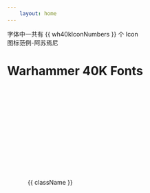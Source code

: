 ```yaml
---
    layout: home
---
```


<style>
.icon-container {
    display: flex;
    flex-wrap: wrap;
    max-width: 90%;
    width: 100%;
    gap: 50px;
}

.icon-item {
    max-width: 200px;
    text-align: center;
}

.icon-item i {
    display: block;
    width: 200px;
    height: 200px;
    font-size: 120px; /* 确保图标大小 */
    line-height: 100px; /* 垂直居中 */
}

</style>

<script setup>
import { ref, onMounted, watch } from 'vue';

const wh40kClassNames = ref([]);
const wh40kIconNumbers = ref(0);
const isFontLoaded = ref(false);
const getWh40kClassNames = () => {
    const classNames = new Set();
    const regex = /\.wh40k-[\w-]+/g;
    for (const stylesheet of document.styleSheets) {
        if (stylesheet?.href !== undefined &&
            !stylesheet.href?.includes("warhammer")) {
            continue;
        }
        for (const rule of stylesheet.cssRules) {
            if (rule.selectorText) {
                const matches = rule.selectorText.match(regex);
                if (matches) {
                    matches.forEach(className => classNames.add(className.slice(1, className.length)));
                }
            }
        }
    }
    return Array.from(classNames);
}
onMounted(() => {
    // 动态创建 link 元素
    const cssLink = document.createElement('link');
    cssLink.rel = 'stylesheet';
    cssLink.href = '/wh40k-icon/font/warhammer40k.css';
    cssLink.id = 'warhammer40k-css';
    cssLink.onload = () => {
        document.fonts.load('1em warhammer40k').then(() => {
            wh40kClassNames.value = getWh40kClassNames();
            isFontLoaded.value = true;
            console.log('Font warhammer40k loaded');
        });
    };
    document.head.appendChild(cssLink);
});
// 监听 wh40kClassNames 的变化
watch([wh40kClassNames, isFontLoaded], ([newClassNames, newIsFontLoaded]) => {
    if (newClassNames.length > 0 && newIsFontLoaded) {
        wh40kIconNumbers.value = newClassNames.length;
        console.log('CSS 文件和字体加载完成，开始渲染图标');
    }
});
</script>

<div v-if="isFontLoaded"> 字体中一共有 {{ wh40kIconNumbers }} 个 Icon</div>
<div>
   <i v-if="isFontLoaded" class="wh40k-asuryani" style="font-size: 50px"></i>
  图标范例-阿苏焉尼
</div>

# Warhammer 40K Fonts

<div class="icon-container">
    <div v-if="isFontLoaded" v-for="className in wh40kClassNames" :key="className" class="icon-item">
        <i :class="className"></i>
        <p>{{ className }}</p>
    </div>
</div>
